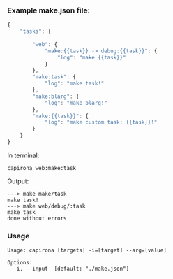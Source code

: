 ### Example make.json file:

```javascript
{
	"tasks": {
		
		"web": {
			"make:{{task}} -> debug:{{task}}": {
				"log": "make {{task}}"
			}
		},
		"make:task": {
			"log": "make task!"
		},
		"make:blarg": {
			"log": "make blarg!"
		},
		"make:{{task}}": {
			"log": "make custom task: {{task}}!"
		}
	}
}	
```

In terminal:

```
capirona web:make:task
```

Output:

```
---> make make/task
make task!
---> make web/debug/:task
make task
done without errors
```


### Usage

```
Usage: capirona [targets] -i=[target] --arg=[value]

Options:
  -i, --input  [default: "./make.json"]
```